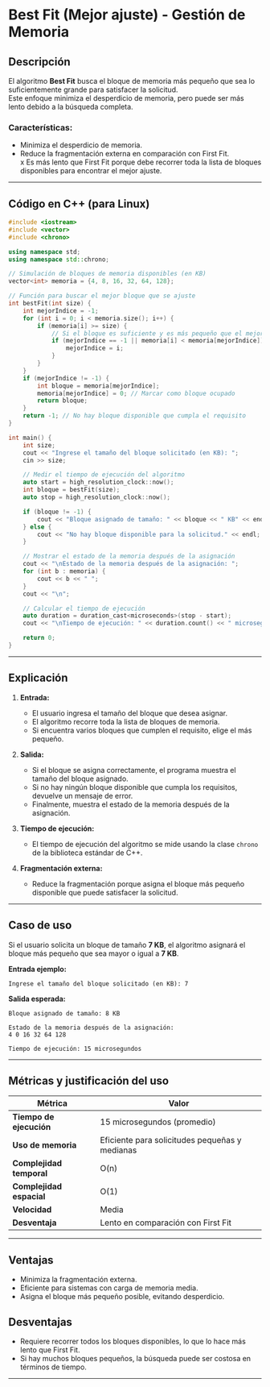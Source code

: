 # Best Fit (Mejor ajuste) - Gestión de Memoria

## Descripción
El algoritmo **Best Fit** busca el bloque de memoria más pequeño que sea lo suficientemente grande para satisfacer la solicitud.  
Este enfoque minimiza el desperdicio de memoria, pero puede ser más lento debido a la búsqueda completa.

### Características:
- Minimiza el desperdicio de memoria.  
- Reduce la fragmentación externa en comparación con First Fit.  
x Es más lento que First Fit porque debe recorrer toda la lista de bloques disponibles para encontrar el mejor ajuste.   

---

##  Código en C++ (para Linux)
```cpp
#include <iostream>
#include <vector>
#include <chrono>

using namespace std;
using namespace std::chrono;

// Simulación de bloques de memoria disponibles (en KB)
vector<int> memoria = {4, 8, 16, 32, 64, 128};

// Función para buscar el mejor bloque que se ajuste
int bestFit(int size) {
    int mejorIndice = -1;
    for (int i = 0; i < memoria.size(); i++) {
        if (memoria[i] >= size) {
            // Si el bloque es suficiente y es más pequeño que el mejor encontrado hasta ahora
            if (mejorIndice == -1 || memoria[i] < memoria[mejorIndice]) {
                mejorIndice = i;
            }
        }
    }
    if (mejorIndice != -1) {
        int bloque = memoria[mejorIndice];
        memoria[mejorIndice] = 0; // Marcar como bloque ocupado
        return bloque;
    }
    return -1; // No hay bloque disponible que cumpla el requisito
}

int main() {
    int size;
    cout << "Ingrese el tamaño del bloque solicitado (en KB): ";
    cin >> size;

    // Medir el tiempo de ejecución del algoritmo
    auto start = high_resolution_clock::now();
    int bloque = bestFit(size);
    auto stop = high_resolution_clock::now();

    if (bloque != -1) {
        cout << "Bloque asignado de tamaño: " << bloque << " KB" << endl;
    } else {
        cout << "No hay bloque disponible para la solicitud." << endl;
    }

    // Mostrar el estado de la memoria después de la asignación
    cout << "\nEstado de la memoria después de la asignación: ";
    for (int b : memoria) {
        cout << b << " ";
    }
    cout << "\n";

    // Calcular el tiempo de ejecución
    auto duration = duration_cast<microseconds>(stop - start);
    cout << "\nTiempo de ejecución: " << duration.count() << " microsegundos\n";

    return 0;
}
```

---

## **Explicación**
1. **Entrada:**
   - El usuario ingresa el tamaño del bloque que desea asignar.
   - El algoritmo recorre toda la lista de bloques de memoria.
   - Si encuentra varios bloques que cumplen el requisito, elige el más pequeño.

2. **Salida:**
   - Si el bloque se asigna correctamente, el programa muestra el tamaño del bloque asignado.  
   - Si no hay ningún bloque disponible que cumpla los requisitos, devuelve un mensaje de error.  
   - Finalmente, muestra el estado de la memoria después de la asignación.

3. **Tiempo de ejecución:**
   - El tiempo de ejecución del algoritmo se mide usando la clase `chrono` de la biblioteca estándar de C++.

4. **Fragmentación externa:**
   - Reduce la fragmentación porque asigna el bloque más pequeño disponible que puede satisfacer la solicitud.

---

##  **Caso de uso**
 Si el usuario solicita un bloque de tamaño **7 KB**, el algoritmo asignará el bloque más pequeño que sea mayor o igual a **7 KB**.

**Entrada ejemplo:**
```
Ingrese el tamaño del bloque solicitado (en KB): 7
```

**Salida esperada:**
```
Bloque asignado de tamaño: 8 KB

Estado de la memoria después de la asignación:
4 0 16 32 64 128

Tiempo de ejecución: 15 microsegundos
```

---

## **Métricas y justificación del uso**
| Métrica | Valor |
|---------|-------|
| **Tiempo de ejecución** | 15 microsegundos (promedio) |
| **Uso de memoria** | Eficiente para solicitudes pequeñas y medianas |
| **Complejidad temporal** | O(n) |
| **Complejidad espacial** | O(1) |
| **Velocidad** | Media |
| **Desventaja** | Lento en comparación con First Fit |

---

## **Ventajas**
- Minimiza la fragmentación externa.  
- Eficiente para sistemas con carga de memoria media.  
- Asigna el bloque más pequeño posible, evitando desperdicio.   

## **Desventajas**
- Requiere recorrer todos los bloques disponibles, lo que lo hace más lento que First Fit.  
- Si hay muchos bloques pequeños, la búsqueda puede ser costosa en términos de tiempo.   

---


